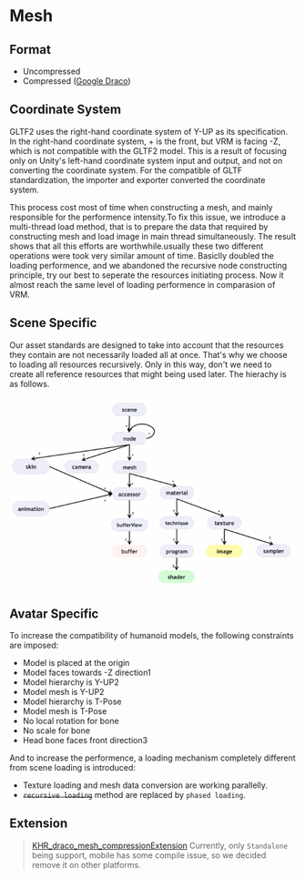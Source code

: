 # Mesh

## Format
- Uncompressed
- Compressed ([Google Draco](https://github.com/google/draco))


## Coordinate System
GLTF2 uses the right-hand coordinate system of Y-UP as its specification. In the right-hand coordinate system, + is the front, but VRM is facing -Z, which is not compatible with the GLTF2 model. This is a result of focusing only on Unity's left-hand coordinate system input and output, and not on converting the coordinate system. For the compatible of GLTF standardization, the importer and exporter converted the coordinate system.

This process cost most of time when constructing a mesh, and mainly responsible for the performence intensity.To fix this issue, we introduce a multi-thread load method, that is to prepare the data that required by constructing mesh and load image in main thread simultaneously. The result shows that all this efforts are worthwhile.usually these two different operations were took very similar amount of time. Basiclly doubled the loading performence, and we abandoned the recursive node constructing principle, try our best to seperate the resources initiating process. Now it almost reach the same level of loading performence in comparasion of VRM.


## Scene Specific
Our asset standards are designed to take into account that the resources they contain are not necessarily loaded all at once. That's why we choose to loading all resources recursively. Only in this way, don't we need to create all reference resources that might being used later. The hierachy is as follows.

![glb](../pics/load_scene.png)


## Avatar Specific
To increase the compatibility of humanoid models, the following constraints are imposed:
- Model is placed at the origin
- Model faces towards -Z direction1
- Model hierarchy is Y-UP2
- Model mesh is Y-UP2
- Model hierarchy is T-Pose
- Model mesh is T-Pose
- No local rotation for bone
- No scale for bone
- Head bone faces front direction3

And to increase the performence, a loading mechanism completely different from scene loading is introduced:
- Texture loading and mesh data conversion are working parallelly.
- ~~`recursive loading`~~ method are replaced by `phased loading`.


## Extension
> [KHR_draco_mesh_compressionExtension](./extensions/../../extensions/KHR_draco_mesh_compressionExtension.md) 
Currently, only `Standalone` being support, mobile has some compile issue, so we decided remove it on other platforms. 